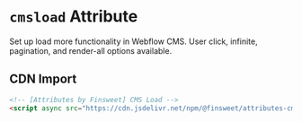 # `cmsload` Attribute

Set up load more functionality in Webflow CMS. User click, infinite, pagination, and render-all options available.

## CDN Import

```html
<!-- [Attributes by Finsweet] CMS Load -->
<script async src="https://cdn.jsdelivr.net/npm/@finsweet/attributes-cmsload@1/cmsload.js"></script>
```
